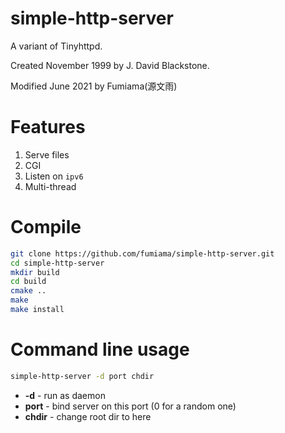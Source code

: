 # simple-http-server
A variant of Tinyhttpd.

Created November 1999 by J. David Blackstone.

Modified June 2021 by Fumiama(源文雨)

# Features

1. Serve files
2. CGI
3. Listen on `ipv6`
4. Multi-thread

# Compile

```bash
git clone https://github.com/fumiama/simple-http-server.git
cd simple-http-server
mkdir build
cd build
cmake ..
make
make install
```

# Command line usage

```bash
simple-http-server -d port chdir
```

- **-d** - run as daemon
- **port** - bind server on this port (0 for a random one)
- **chdir** - change root dir to here